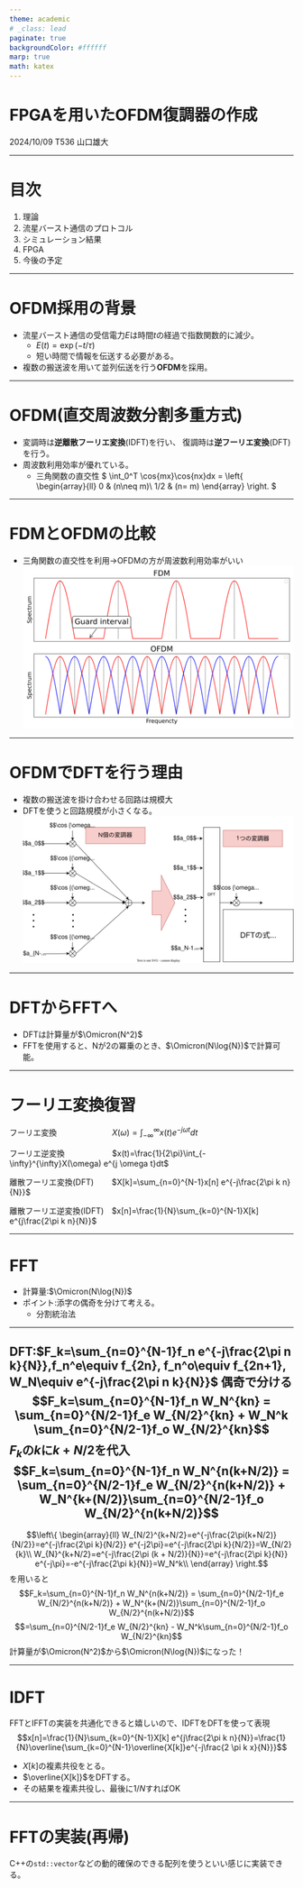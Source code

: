 ```yaml
---
theme: academic
# _class: lead
paginate: true
backgroundColor: #ffffff
marp: true
math: katex
---
```


# **FPGAを用いたOFDM復調器の作成**
2024/10/09
T536 山口雄大

---
# 目次
1. 理論
1. 流星バースト通信のプロトコル
1. シミュレーション結果
1. FPGA
1. 今後の予定
---
# OFDM採用の背景
- 流星バースト通信の受信電力$E$は時間$t$の経過で指数関数的に減少。
    - $E(t)=\exp(-t/\tau)$
    - 短い時間で情報を伝送する必要がある。
- 複数の搬送波を用いて並列伝送を行う**OFDM**を採用。
---
# OFDM(直交周波数分割多重方式)
- 変調時は**逆離散フーリエ変換**(IDFT)を行い、
  復調時は**逆フーリエ変換**(DFT)を行う。
- 周波数利用効率が優れている。
  - 三角関数の直交性
$
\int_0^T \cos{mx}\cos{nx}dx = \left\{
\begin{array}{ll}
0 & (n\neq m)\\
1/2 & (n= m)
\end{array}
\right.
$

---
# FDMとOFDMの比較
- 三角関数の直交性を利用→OFDMの方が周波数利用効率がいい
![w:700 center](./assets/fdm-ofdm.svg)

---
# OFDMでDFTを行う理由
- 複数の搬送波を掛け合わせる回路は規模大
- DFTを使うと回路規模が小さくなる。
![w:700 center](./assets/ofdm-multiple-carrier.drawio.svg)
---
# DFTからFFTへ
- DFTは計算量が$\Omicron(N^2)$
- FFTを使用すると、Nが2の冪乗のとき、$\Omicron(N\log{N})$で計算可能。
---
# フーリエ変換復習
フーリエ変換　　　　　　　$X(\omega)=\int_{-\infty}^{\infty}x(t) e^{-j \omega t}dt$

フーリエ逆変換　　　　　　$x(t)=\frac{1}{2\pi}\int_{-\infty}^{\infty}X(\omega) e^{j \omega t}dt$

離散フーリエ変換(DFT)　　 $X[k]=\sum_{n=0}^{N-1}x[n] e^{-j\frac{2\pi k n}{N}}$

離散フーリエ逆変換(IDFT)　$x[n]=\frac{1}{N}\sum_{k=0}^{N-1}X[k] e^{j\frac{2\pi k n}{N}}$

---
# FFT
- 計算量:$\Omicron(N\log{N})$
- ポイント:添字の偶奇を分けて考える。
  - 分割統治法
---
DFT:$F_k=\sum_{n=0}^{N-1}f_n e^{-j\frac{2\pi n k}{N}},f_n^e\equiv f_{2n}, f_n^o\equiv f_{2n+1}, W_N\equiv e^{-j\frac{2\pi n k}{N}}$
偶奇で分ける
$$F_k=\sum_{n=0}^{N-1}f_n W_N^{kn} = \sum_{n=0}^{N/2-1}f_e W_{N/2}^{kn} + W_N^k \sum_{n=0}^{N/2-1}f_o W_{N/2}^{kn}$$
$F_k$の$k$に$k+N/2$を代入
$$F_k=\sum_{n=0}^{N-1}f_n W_N^{n(k+N/2)} = \sum_{n=0}^{N/2-1}f_e W_{N/2}^{n(k+N/2)} + W_N^{k+(N/2)}\sum_{n=0}^{N/2-1}f_o W_{N/2}^{n(k+N/2)}$$
---

$$\left\{
\begin{array}{ll}
W_{N/2}^{k+N/2}=e^{-j\frac{2\pi(k+N/2)}{N/2}}=e^{-j\frac{2\pi k}{N/2}} e^{-j2\pi}=e^{-j\frac{2\pi k}{N/2}}=W_{N/2}{k}\\
W_{N}^{k+N/2}=e^{-j\frac{2\pi (k + N/2)}{N}}=e^{-j\frac{2\pi k}{N}} e^{-j\pi}=-e^{-j\frac{2\pi k}{N}}=W_N^k\\
\end{array}
\right.$$
を用いると
$$F_k=\sum_{n=0}^{N-1}f_n W_N^{n(k+N/2)} = \sum_{n=0}^{N/2-1}f_e W_{N/2}^{n(k+N/2)} + W_N^{k+(N/2)}\sum_{n=0}^{N/2-1}f_o W_{N/2}^{n(k+N/2)}$$
$$=\sum_{n=0}^{N/2-1}f_e W_{N/2}^{kn} - W_N^k\sum_{n=0}^{N/2-1}f_o W_{N/2}^{kn}$$
計算量が$\Omicron(N^2)$から$\Omicron(N\log{N})$になった！

---
# IDFT
FFTとIFFTの実装を共通化できると嬉しいので、IDFTをDFTを使って表現
$$x[n]=\frac{1}{N}\sum_{k=0}^{N-1}X[k] e^{j\frac{2\pi k n}{N}}=\frac{1}{N}\overline{\sum_{k=0}^{N-1}\overline{X[k]}e^{-j\frac{2 \pi k x}{N}}}$$
- $X[k]$の複素共役をとる。
- $\overline{X[k]}$をDFTする。
- その結果を複素共役し、最後に$1/N$すればOK

---
# FFTの実装(再帰)
C++の`std::vector`などの動的確保のできる配列を使うといい感じに実装できる。
```cpp

```